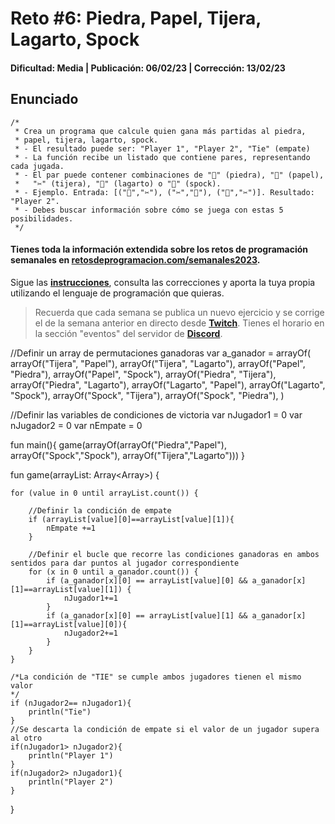 # Reto #6: Piedra, Papel, Tijera, Lagarto, Spock
#### Dificultad: Media | Publicación: 06/02/23 | Corrección: 13/02/23

## Enunciado

```
/*
 * Crea un programa que calcule quien gana más partidas al piedra,
 * papel, tijera, lagarto, spock.
 * - El resultado puede ser: "Player 1", "Player 2", "Tie" (empate)
 * - La función recibe un listado que contiene pares, representando cada jugada.
 * - El par puede contener combinaciones de "🗿" (piedra), "📄" (papel),
 *   "✂️" (tijera), "🦎" (lagarto) o "🖖" (spock).
 * - Ejemplo. Entrada: [("🗿","✂️"), ("✂️","🗿"), ("📄","✂️")]. Resultado: "Player 2".
 * - Debes buscar información sobre cómo se juega con estas 5 posibilidades.
 */
```
#### Tienes toda la información extendida sobre los retos de programación semanales en **[retosdeprogramacion.com/semanales2023](https://retosdeprogramacion.com/semanales2023)**.

Sigue las **[instrucciones](../../README.md)**, consulta las correcciones y aporta la tuya propia utilizando el lenguaje de programación que quieras.

> Recuerda que cada semana se publica un nuevo ejercicio y se corrige el de la semana anterior en directo desde **[Twitch](https://twitch.tv/mouredev)**. Tienes el horario en la sección "eventos" del servidor de **[Discord](https://discord.gg/mouredev)**.

//Definir un array de permutaciones ganadoras
var a_ganador = arrayOf(
    arrayOf("Tijera", "Papel"),
    arrayOf("Tijera", "Lagarto"),
    arrayOf("Papel", "Piedra"),
    arrayOf("Papel", "Spock"),
    arrayOf("Piedra", "Tijera"),
    arrayOf("Piedra", "Lagarto"),
    arrayOf("Lagarto", "Papel"),
    arrayOf("Lagarto", "Spock"),
    arrayOf("Spock", "Tijera"),
    arrayOf("Spock", "Piedra"),
)

//Definir las variables de condiciones de victoria
var nJugador1 = 0
var nJugador2 = 0
var nEmpate = 0


fun main(){
    game(arrayOf(arrayOf("Piedra","Papel"), arrayOf("Spock","Spock"), arrayOf("Tijera","Lagarto")))
}

fun game(arrayList: Array<Array<String>>) {

    for (value in 0 until arrayList.count()) {

        //Definir la condición de empate
        if (arrayList[value][0]==arrayList[value][1]){
            nEmpate +=1
        }

        //Definir el bucle que recorre las condiciones ganadoras en ambos sentidos para dar puntos al jugador correspondiente
        for (x in 0 until a_ganador.count()) {
            if (a_ganador[x][0] == arrayList[value][0] && a_ganador[x][1]==arrayList[value][1]) {
                nJugador1+=1
            }
            if (a_ganador[x][0] == arrayList[value][1] && a_ganador[x][1]==arrayList[value][0]){
                nJugador2+=1
            }
        }
    }

    /*La condición de "TIE" se cumple ambos jugadores tienen el mismo valor
    */
    if (nJugador2== nJugador1){
        println("Tie")
    }
    //Se descarta la condición de empate si el valor de un jugador supera al otro
    if(nJugador1> nJugador2){
        println("Player 1")
    }
    if(nJugador2> nJugador1){
        println("Player 2")
    }

}
